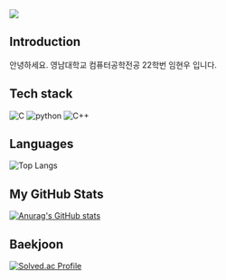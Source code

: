 <img src="https://capsule-render.vercel.app/api?type=waving&color=auto&height=300&section=footer&text=Welcome%20to-nl-Hyunwoo's%20Github&fontSize=60" />

## Introduction
안녕하세요.
영남대학교 컴퓨터공학전공 22학번 임현우 입니다.

## Tech stack
![C](https://img.shields.io/badge/C-A8B9CC.svg?&style=for-the-badge&logo=C&logoColor=white)
![python](https://img.shields.io/badge/python-3776AB.svg?&style=for-the-badge&logo=Python&logoColor=yellow)
![C++](https://img.shields.io/badge/C++-00599C.svg?&style=for-the-badge&logo=cplusplus&logoColor=white)

## Languages
![Top Langs](https://github-readme-stats.vercel.app/api/top-langs/?username=dlagusdn0204&layout=compact)


## My GitHub Stats
[![Anurag's GitHub stats](https://github-readme-stats.vercel.app/api?username=dlagusdn0204)](https://github.com/anuraghazra/github-readme-stats)

## Baekjoon
[![Solved.ac Profile](http://mazassumnida.wtf/api/v2/generate_badge?boj=dlagusdn0204)](https://solved.ac/dlagusdn0204/)

<!--
**dlagusdn0204/dlagusdn0204** is a ✨ _special_ ✨ repository because its `README.md` (this file) appears on your GitHub profile.

Here are some ideas to get you started:

- 🔭 I’m currently working on ...
- 🌱 I’m currently learning ...
- 👯 I’m looking to collaborate on ...
- 🤔 I’m looking for help with ...
- 💬 Ask me about ...
- 📫 How to reach me: ...
- 😄 Pronouns: ...
- ⚡ Fun fact: ...
-->

